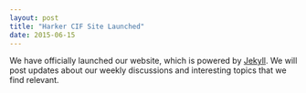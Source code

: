 ```yaml
---
layout: post
title: "Harker CIF Site Launched"
date: 2015-06-15
---
```


We have officially launched our website, which is powered by [Jekyll](http://jekyllrb.com). We will post updates about our weekly discussions and interesting topics that we find relevant. 